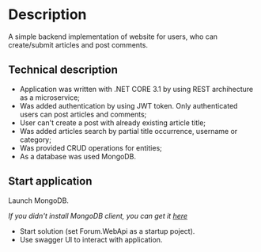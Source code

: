 # Description

A simple backend implementation of website for users, who can create/submit articles and post comments.

## Technical description

- Application was written with .NET CORE 3.1 by using REST archihecture as a microservice;
- Was added authentication by using JWT token. Only authenticated users can post articles and comments;
- User can't create a post with already existing article title;
- Was added articles search by partial title occurrence, username or category;
- Was provided CRUD operations for entities;
- As a database was used MongoDB.

## Start application

Launch MongoDB.

*If you didn't install MongoDB client, you can get it [here](https://www.mongodb.com/try/download/community)*
- Start solution (set Forum.WebApi as a startup poject).
- Use swagger UI to interact with application.
